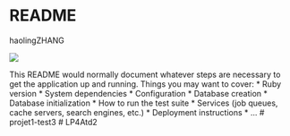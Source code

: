 # README

haolingZHANG


<a href="https://codeclimate.com/github/haolingzhang1/projet1/maintainability"><img src="https://api.codeclimate.com/v1/badges/a3fe4ed48bd8245b11c0/maintainability" /></a>

<!--
[![Build Status](https://travis-ci.org/haolingzhang1/projet1.svg?branch=master)](https://travis-ci.org/haolingzhang1/projet1)
--!>

This README would normally document whatever steps are necessary to get the
application up and running.

Things you may want to cover:

* Ruby version

* System dependencies

* Configuration

* Database creation

* Database initialization

* How to run the test suite

* Services (job queues, cache servers, search engines, etc.)

* Deployment instructions

* ...
# projet1-test3
# LP4Atd2
